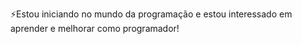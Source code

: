 


⚡Estou iniciando no mundo da programação e estou interessado em aprender e melhorar como programador!




